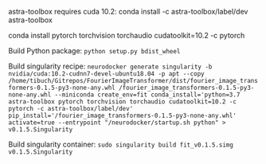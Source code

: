 astra-toolbox requires cuda 10.2: conda install -c astra-toolbox/label/dev astra-toolbox

conda install pytorch torchvision torchaudio cudatoolkit=10.2 -c pytorch

Build Python package:
`python setup.py bdist_wheel`

Build singularity recipe:
`neurodocker generate singularity -b nvidia/cuda:10.2-cudnn7-devel-ubuntu18.04 -p apt --copy /home/tibuch/Gitrepos/FourierImageTransformer/dist/fourier_image_transformers-0.1.5-py3-none-any.whl /fourier_image_transformers-0.1.5-py3-none-any.whl --miniconda create_env=fit conda_install='python=3.7 astra-toolbox pytorch torchvision torchaudio cudatoolkit=10.2 -c pytorch -c astra-toolbox/label/dev' pip_install='/fourier_image_transformers-0.1.5-py3-none-any.whl' activate=true --entrypoint "/neurodocker/startup.sh python" > v0.1.5.Singularity`

Build singularity container:
`sudo singularity build fit_v0.1.5.simg v0.1.5.Singularity`